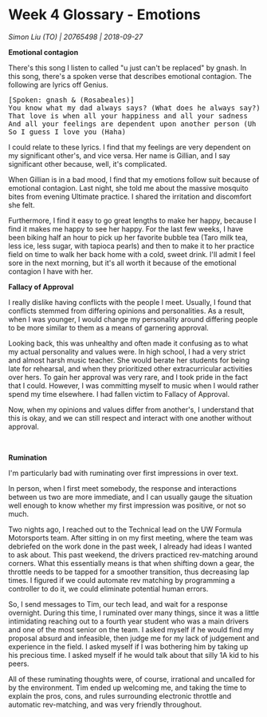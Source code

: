# Week 4 Glossary - Emotions
_Simon Liu (TO) | 20765498 | 2018-09-27_

__Emotional contagion__

There's this song I listen to called "u just can't be replaced" by gnash. In this song, there's a spoken verse that describes emotional contagion. The following are lyrics off Genius.

<pre>
[Spoken: gnash & (Rosabeales)]
You know what my dad always says? (What does he always say?)
That love is when all your happiness and all your sadness
And all your feelings are dependent upon another person (Uh huh)
So I guess I love you (Haha)
</pre>

I could relate to these lyrics. I find that my feelings are very dependent on my significant other's, and vice versa. Her name is Gillian, and I say significant other because, well, it's complicated.  

When Gillian is in a bad mood, I find that my emotions follow suit because of emotional contagion. Last night, she told me about the massive mosquito bites from evening Ultimate practice. I shared the irritation and discomfort she felt.  

Furthermore, I find it easy to go great lengths to make her happy, because I find it makes me happy to see her happy. For the last few weeks, I have been biking half an hour to pick up her favorite bubble tea (Taro milk tea, less ice, less sugar, with tapioca pearls) and then to make it to her practice field on time to walk her back home with a cold, sweet drink. I'll admit I feel sore in the next morning, but it's all worth it because of the emotional contagion I have with her.

__Fallacy of Approval__

I really dislike having conflicts with the people I meet. Usually, I found that conflicts stemmed from differing opinions and personalities. As a result, when I was younger, I would change my personality around differing people to be more similar to them as a means of garnering approval.

Looking back, this was unhealthy and often made it confusing as to what my actual personality and values were. In high school, I had a very strict and almost harsh music teacher. She would berate her students for being late for rehearsal, and when they prioritized other extracurricular activities over hers. To gain her approval was very rare, and I took pride in the fact that I could. However, I was committing myself to music when I would rather spend my time elsewhere. I had fallen victim to Fallacy of Approval.

Now, when my opinions and values differ from another's, I understand that this is okay, and we can still respect and interact with one another without approval.

<br>

__Rumination__

I'm particularly bad with ruminating over first impressions in over text.

In person, when I first meet somebody, the response and interactions between us two are more immediate, and I can usually gauge the situation well enough to know whether my first impression was positive, or not so much.

Two nights ago, I reached out to the Technical lead on the UW Formula Motorsports team. After sitting in on my first meeting, where the team was debriefed on the work done in the past week, I already had ideas I wanted to ask about. This past weekend, the drivers practiced rev-matching around corners. What this essentially means is that when shifting down a gear, the throttle needs to be tapped for a smoother transition, thus decreasing lap times. I figured if we could automate rev matching by programming a controller to do it, we could eliminate potential human errors.

So, I send messages to Tim, our tech lead, and wait for a response overnight. During this time, I ruminated over many things, since it was a little intimidating reaching out to a fourth year student who was a main drivers and one of the most senior on the team. I asked myself if he would find my proposal absurd and infeasible, then judge me for my lack of judgement and experience in the field. I asked myself if I was bothering him by taking up his precious time. I asked myself if he would talk about that silly 1A kid to his peers. 

All of these ruminating thoughts were, of course, irrational and uncalled for by the environment. Tim ended up welcoming me, and taking the time to explain the pros, cons, and rules surrounding electronic throttle and automatic rev-matching, and was very friendly throughout.